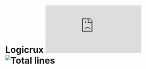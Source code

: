# Logicrux [![Discord Version](https://img.shields.io/npm/v/discord.js?color=%237289da&label=Discord.js)](https://github.com/discordjs/discord.js) ![Total lines](https://img.shields.io/tokei/lines/github/mariod8/Logicrux)
